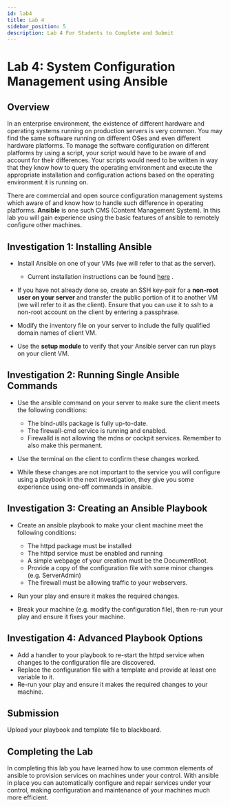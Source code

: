 ```yaml
---
id: lab4
title: Lab 4
sidebar_position: 5
description: Lab 4 For Students to Complete and Submit
---
```


# Lab 4: System Configuration Management using Ansible

## Overview

In an enterprise environment, the existence of different hardware and operating systems running on production servers is very common. You may find the same software running on different OSes and even different hardware platforms. To manage the software configuration on different platforms by using a script, your script would have to be aware of and account for their differences. Your scripts would need to be written in way that they know how to query the operating environment and execute the appropriate installation and configuration actions based on the operating environment it is running on.

There are commercial and open source configuration management systems which aware of and know how to handle such difference in operating platforms. **Ansible** is one such CMS (Content Management System). In this lab you will gain experience using the basic features of ansible to remotely configure other machines.

## Investigation 1: Installing Ansible

  - Install Ansible on one of your VMs (we will refer to that as the server).

       - Current installation instructions can be found [here](/C-ExtraResources/ansible-install.md) .

  - If you have not already done so, create an SSH key-pair for a **non-root user on your server** and transfer the public portion of it to another VM (we will refer to it as the client). Ensure that you can use it to ssh to a non-root account on the client by entering a passphrase.
  - Modify the inventory file on your server to include the fully qualified domain names of client VM.
  - Use the **setup module** to verify that your Ansible server can run plays on your client VM.

## Investigation 2: Running Single Ansible Commands

  - Use the ansible command on your server to make sure the client meets the following conditions:

       - The bind-utils package is fully up-to-date.
       - The firewall-cmd service is running and enabled.
       - Firewalld is not allowing the mdns or cockpit services. Remember to also make this permanent.

  - Use the terminal on the client to confirm these changes worked.
  - While these changes are not important to the service you will configure using a playbook in the next investigation, they give you some experience using one-off commands in ansible.

## Investigation 3: Creating an Ansible Playbook

  - Create an ansible playbook to make your client machine meet the following conditions:

       - The httpd package must be installed
       - The httpd service must be enabled and running
       - A simple webpage of your creation must be the DocumentRoot.
       - Provide a copy of the configuration file with some minor changes (e.g. ServerAdmin)
       - The firewall must be allowing traffic to your webservers.

  - Run your play and ensure it makes the required changes.
  - Break your machine (e.g. modify the configuration file), then re-run your play and ensure it fixes your machine.

## Investigation 4: Advanced Playbook Options

  - Add a handler to your playbook to re-start the httpd service when changes to the configuration file are discovered.
  - Replace the configuration file with a template and provide at least one variable to it.
  - Re-run your play and ensure it makes the required changes to your machine.

## Submission

Upload your playbook and template file to blackboard.

## Completing the Lab

In completing this lab you have learned how to use common elements of ansible to provision services on machines under your control. With ansible in place you can automatically configure and repair services under your control, making configuration and maintenance of your machines much more efficient.
